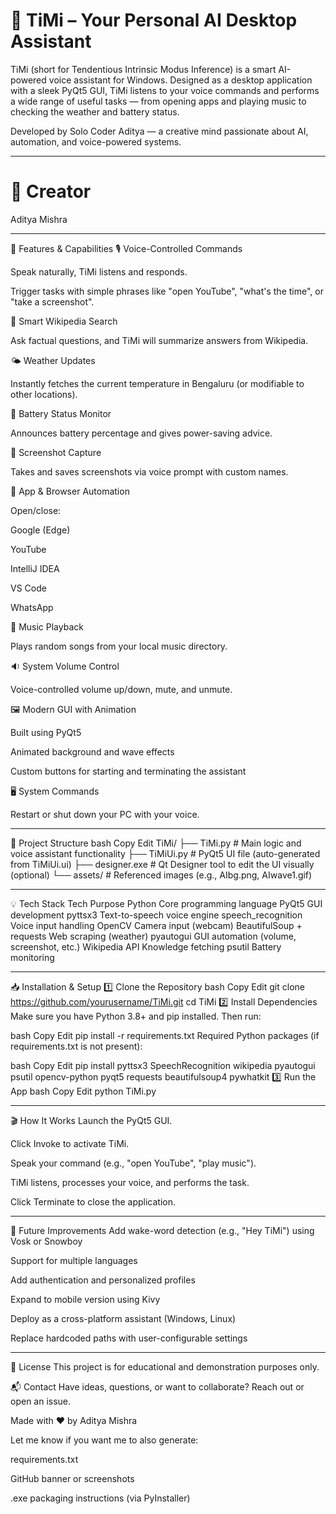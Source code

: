 # 🤖 TiMi – Your Personal AI Desktop Assistant
TiMi (short for Tendentious Intrinsic Modus Inference) is a smart AI-powered voice assistant for Windows. Designed as a desktop application with a sleek PyQt5 GUI, TiMi listens to your voice commands and performs a wide range of useful tasks — from opening apps and playing music to checking the weather and battery status.

Developed by Solo Coder Aditya — a creative mind passionate about AI, automation, and voice-powered systems.

---

# 👤 Creator
Aditya Mishra

---

🚀 Features & Capabilities
🎙️ Voice-Controlled Commands

Speak naturally, TiMi listens and responds.

Trigger tasks with simple phrases like "open YouTube", "what's the time", or "take a screenshot".

🧠 Smart Wikipedia Search

Ask factual questions, and TiMi will summarize answers from Wikipedia.

🌤️ Weather Updates

Instantly fetches the current temperature in Bengaluru (or modifiable to other locations).

🔋 Battery Status Monitor

Announces battery percentage and gives power-saving advice.

📸 Screenshot Capture

Takes and saves screenshots via voice prompt with custom names.

📂 App & Browser Automation

Open/close:

Google (Edge)

YouTube

IntelliJ IDEA

VS Code

WhatsApp

🎵 Music Playback

Plays random songs from your local music directory.

🔉 System Volume Control

Voice-controlled volume up/down, mute, and unmute.

🖼️ Modern GUI with Animation

Built using PyQt5

Animated background and wave effects

Custom buttons for starting and terminating the assistant

🖥️ System Commands

Restart or shut down your PC with your voice.

---

🧱 Project Structure
bash
Copy
Edit
TiMi/
├── TiMi.py         # Main logic and voice assistant functionality
├── TiMiUi.py       # PyQt5 UI file (auto-generated from TiMiUi.ui)
├── designer.exe    # Qt Designer tool to edit the UI visually (optional)
└── assets/         # Referenced images (e.g., AIbg.png, AIwave1.gif)

---

💡 Tech Stack
Tech	Purpose
Python	Core programming language
PyQt5	GUI development
pyttsx3	Text-to-speech voice engine
speech_recognition	Voice input handling
OpenCV	Camera input (webcam)
BeautifulSoup + requests	Web scraping (weather)
pyautogui	GUI automation (volume, screenshot, etc.)
Wikipedia API	Knowledge fetching
psutil	Battery monitoring

---

📥 Installation & Setup
1️⃣ Clone the Repository
bash
Copy
Edit
git clone https://github.com/yourusername/TiMi.git
cd TiMi
2️⃣ Install Dependencies
Make sure you have Python 3.8+ and pip installed. Then run:

bash
Copy
Edit
pip install -r requirements.txt
Required Python packages (if requirements.txt is not present):

bash
Copy
Edit
pip install pyttsx3 SpeechRecognition wikipedia pyautogui psutil opencv-python pyqt5 requests beautifulsoup4 pywhatkit
3️⃣ Run the App
bash
Copy
Edit
python TiMi.py

---

🎬 How It Works
Launch the PyQt5 GUI.

Click Invoke to activate TiMi.

Speak your command (e.g., "open YouTube", "play music").

TiMi listens, processes your voice, and performs the task.

Click Terminate to close the application.

---

📌 Future Improvements
Add wake-word detection (e.g., "Hey TiMi") using Vosk or Snowboy

Support for multiple languages

Add authentication and personalized profiles

Expand to mobile version using Kivy

Deploy as a cross-platform assistant (Windows, Linux)

Replace hardcoded paths with user-configurable settings

---

📝 License
This project is for educational and demonstration purposes only.

📬 Contact
Have ideas, questions, or want to collaborate?
Reach out or open an issue.

Made with ❤️ by Aditya Mishra

Let me know if you want me to also generate:

requirements.txt

GitHub banner or screenshots

.exe packaging instructions (via PyInstaller)
